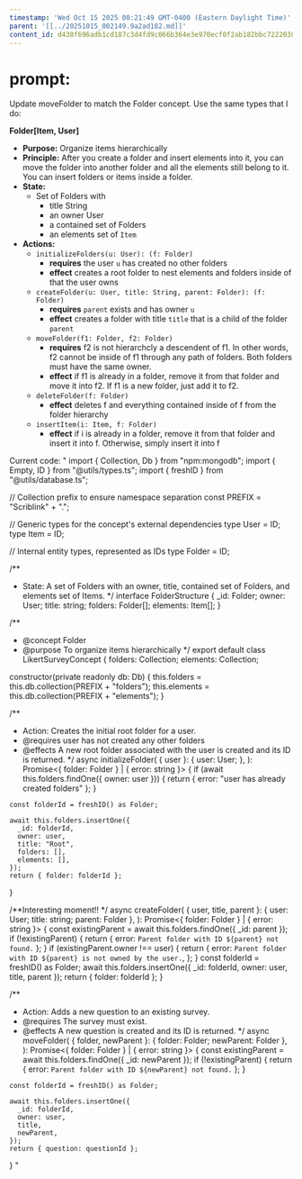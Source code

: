 ```yaml
---
timestamp: 'Wed Oct 15 2025 00:21:49 GMT-0400 (Eastern Daylight Time)'
parent: '[[../20251015_002149.9a2ad182.md]]'
content_id: d438f696adb1cd187c3d4fd9c066b364e3e970ecf0f2ab182bbc722203819a19
---
```


# prompt:

Update moveFolder to match the Folder concept.  Use the same types that I do:

**Folder\[Item, User]**

* **Purpose:** Organize items hierarchically
* **Principle:** After you create a folder and insert elements into it, you can move the folder into another folder and all the elements still belong to it.  You can insert folders or items inside a folder.
* **State:**
  * Set of Folders with
    * title String
    * an owner User
    * a contained set of Folders
    * an elements set of `Item`
* **Actions:**
  * `initializeFolders(u: User): (f: Folder)`
    * **requires** the user `u` has created no other folders
    * **effect** creates a root folder to nest elements and folders inside of that the user owns
  * `createFolder(u: User, title: String, parent: Folder): (f: Folder)`
    * **requires** `parent` exists and has owner `u`
    * **effect** creates a folder with title `title` that is a child of the folder `parent`
  * `moveFolder(f1: Folder, f2: Folder)`
    * **requires** f2 is not hierarchcly a descendent of f1.  In other words, f2 cannot be inside of f1 through any path of folders.  Both folders must have the same owner.
    * **effect** if f1 is already in a folder, remove it from that folder and move it into f2.  If f1 is a new folder, just add it to f2.
  * `deleteFolder(f: Folder)`
    * **effect** deletes f and everything contained inside of f from the folder hierarchy
  * `insertItem(i: Item, f: Folder)`
    * **effect** if i is already in a folder, remove it from that folder and insert it into f.  Otherwise, simply insert it into f

Current code:
"  import { Collection, Db } from "npm:mongodb";
import { Empty, ID } from "@utils/types.ts";
import { freshID } from "@utils/database.ts";

// Collection prefix to ensure namespace separation
const PREFIX = "Scriblink" + ".";

// Generic types for the concept's external dependencies
type User = ID;
type Item = ID;

// Internal entity types, represented as IDs
type Folder = ID;

/\*\*

* State: A set of Folders with an owner, title, contained set of Folders, and elements set of Items.
  \*/
  interface FolderStructure {
  \_id: Folder;
  owner: User;
  title: string;
  folders: Folder\[];
  elements: Item\[];
  }

/\*\*

* @concept Folder
* @purpose To organize items hierarchically
  \*/
  export default class LikertSurveyConcept {
  folders: Collection<FolderStructure>;
  elements: Collection<Item>;

constructor(private readonly db: Db) {
this.folders = this.db.collection(PREFIX + "folders");
this.elements = this.db.collection(PREFIX + "elements");
}

/\*\*

* Action: Creates the initial root folder for a user.
* @requires user has not created any other folders
* @effects A new root folder associated with the user is created and its ID is returned.
  \*/
  async initializeFolder(
  { user }: {
  user: User;
  },
  ): Promise<{ folder: Folder } | { error: string }> {
  if (await this.folders.findOne({ owner: user })) {
  return { error: "user has already created folders" };
  }

```
const folderId = freshID() as Folder;
```

```
await this.folders.insertOne({
  _id: folderId,
  owner: user,
  title: "Root",
  folders: [],
  elements: [],
});
return { folder: folderId };
```

}

/\*\*Interesting moment!! \*/
async createFolder(
{ user, title, parent }: { user: User; title: string; parent: Folder },
): Promise<{ folder: Folder } | { error: string }> {
const existingParent = await this.folders.findOne({ \_id: parent });
if (!existingParent) {
return { error: `Parent folder with ID ${parent} not found.` };
}
if (existingParent.owner !== user) {
return {
error: `Parent folder with ID ${parent} is not owned by the user.`,
};
}
const folderId = freshID() as Folder;
await this.folders.insertOne({ \_id: folderId, owner: user, title, parent });
return { folder: folderId };
}

/\*\*

* Action: Adds a new question to an existing survey.
* @requires The survey must exist.
* @effects A new question is created and its ID is returned.
  \*/
  async moveFolder(
  { folder, newParent }: { folder: Folder; newParent: Folder },
  ): Promise<{ folder: Folder } | { error: string }> {
  const existingParent = await this.folders.findOne({ \_id: newParent });
  if (!existingParent) {
  return { error: `Parent folder with ID ${newParent} not found.` };
  }

```
const folderId = freshID() as Folder;
```

```
await this.folders.insertOne({
  _id: folderId,
  owner: user,
  title,
  newParent,
});
return { question: questionId };
```

}
"
